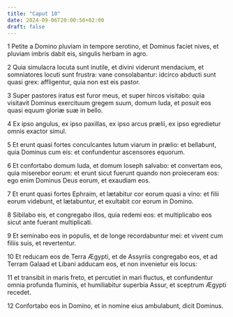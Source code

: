 ```yaml
---
title: "Caput 10"
date: 2024-09-06T20:00:56+02:00
draft: false
---
```



1 Petite a Domino pluviam in tempore serotino, et Dominus faciet nives, et pluviam imbris dabit eis, singulis herbam in agro.

2 Quia simulacra locuta sunt inutile, et divini viderunt mendacium, et somniatores locuti sunt frustra: vane consolabantur: idcirco abducti sunt quasi grex: affligentur, quia non est eis pastor.

3 Super pastores iratus est furor meus, et super hircos visitabo: quia visitavit Dominus exercituum gregem suum, domum Iuda, et posuit eos quasi equum gloriæ suæ in bello.

4 Ex ipso angulus, ex ipso paxillas, ex ipso arcus prælii, ex ipso egredietur omnis exactor simul.

5 Et erunt quasi fortes conculcantes lutum viarum in prælio: et bellabunt, quia Dominus cum eis: et confundentur ascensores equorum.

6 Et confortabo domum Iuda, et domum Ioseph salvabo: et convertam eos, quia miserebor eorum: et erunt sicut fuerunt quando non proieceram eos: ego enim Dominus Deus eorum, et exaudiam eos.

7 Et erunt quasi fortes Ephraim, et lætabitur cor eorum quasi a vino: et filii eorum videbunt, et lætabuntur, et exultabit cor eorum in Domino.

8 Sibilabo eis, et congregabo illos, quia redemi eos: et multiplicabo eos sicut ante fuerant multiplicati.

9 Et seminabo eos in populis, et de longe recordabuntur mei: et vivent cum filiis suis, et revertentur.

10 Et reducam eos de Terra Ægypti, et de Assyriis congregabo eos, et ad Terram Galaad et Libani adducam eos, et non invenietur eis locus:

11 et transibit in maris freto, et percutiet in mari fluctus, et confundentur omnia profunda fluminis, et humiliabitur superbia Assur, et sceptrum Ægypti recedet.

12 Confortabo eos in Domino, et in nomine eius ambulabunt, dicit Dominus.


